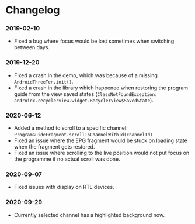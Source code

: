 # Changelog


### 2019-02-10

* Fixed a bug where focus would be lost sometimes when switching between days.

### 2019-12-20

* Fixed a crash in the demo, which was because of a missing `AndroidThreeTen.init()`.
* Fixed a crash in the library which happened when restoring the program guide from the view saved states (`ClassNotFoundException: androidx.recyclerview.widget.RecyclerView$SavedState`).

### 2020-06-12

* Added a method to scroll to a specific channel: `ProgramGuideFragment.scrollToChannelWithId(channelId)`
* Fixed an issue where the EPG fragment would be stuck on loading state when the fragment gets restored.
* Fixed an issue where scrolling to the live position would not put focus on the programme if no actual scroll was done.

### 2020-09-07

* Fixed issues with display on RTL devices.


### 2020-09-29

* Currently selected channel has a highlighted background now.
